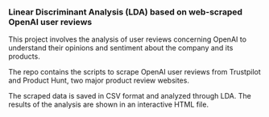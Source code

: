 ### Linear Discriminant Analysis (LDA) based on web-scraped OpenAI user reviews

This project involves the analysis of user reviews concerning OpenAI to understand their opinions and sentiment about the company and its products.

The repo contains the scripts to scrape OpenAI user reviews from Trustpilot and Product Hunt, two major product review websites.

The scraped data is saved in CSV format and analyzed through LDA. The results of the analysis are shown in an interactive HTML file.

